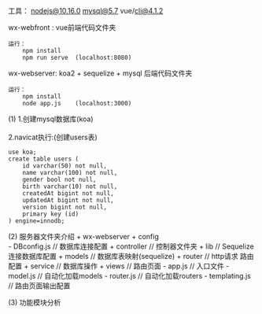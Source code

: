工具： nodejs@10.16.0   mysql@5.7   vue/cli@4.1.2

wx-webfront :
    vue前端代码文件夹 

    运行：
        npm install
        npm run serve  (localhost:8080)

wx-webserver:
    koa2 + sequelize + mysql 后端代码文件夹
    
    运行：
        npm install
        node app.js    (localhost:3000)


(1) 1.创建mysql数据库(koa)<br>  
    2.navicat执行:(创建users表)
    
    use koa;
    create table users (
        id varchar(50) not null,
        name varchar(100) not null,
        gender bool not null,
        birth varchar(10) not null,
        createdAt bigint not null,
        updatedAt bigint not null,
        version bigint not null,
        primary key (id)
    ) engine=innodb;



(2) 服务器文件夹介绍
        + wx-webserver
            + config        
                 - DBconfig.js   // 数据库连接配置
        + controller        // 控制器文件夹
        + lib               // Sequelize 连接数据库配置
        + models            // 数据库表映射(sequelize)
        + router            // http请求 路由配置
        + service           // 数据库操作
        + views             // 路由页面
        - app.js            // 入口文件
        - model.js          // 自动化加载models
        - router.js         // 自动化加载routers
        - templating.js     // 路由页面输出配置

(3) 功能模块分析 


 
            
